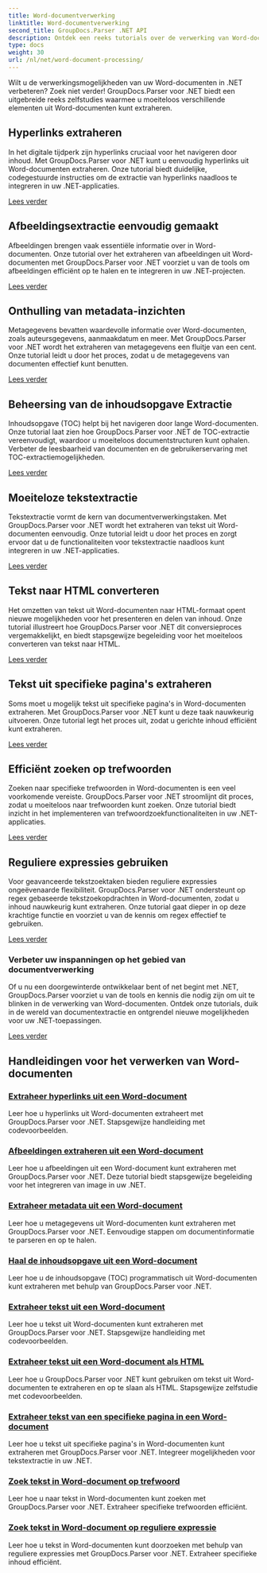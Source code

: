 ```yaml
---
title: Word-documentverwerking
linktitle: Word-documentverwerking
second_title: GroupDocs.Parser .NET API
description: Ontdek een reeks tutorials over de verwerking van Word-documenten met GroupDocs.Parser voor .NET. Extraheer hyperlinks, afbeeldingen, metagegevens en meer.
type: docs
weight: 30
url: /nl/net/word-document-processing/
---
```

Wilt u de verwerkingsmogelijkheden van uw Word-documenten in .NET verbeteren? Zoek niet verder! GroupDocs.Parser voor .NET biedt een uitgebreide reeks zelfstudies waarmee u moeiteloos verschillende elementen uit Word-documenten kunt extraheren.

## Hyperlinks extraheren
In het digitale tijdperk zijn hyperlinks cruciaal voor het navigeren door inhoud. Met GroupDocs.Parser voor .NET kunt u eenvoudig hyperlinks uit Word-documenten extraheren. Onze tutorial biedt duidelijke, codegestuurde instructies om de extractie van hyperlinks naadloos te integreren in uw .NET-applicaties.

[Lees verder](./extract-hyperlinks-from-word-document/)

## Afbeeldingsextractie eenvoudig gemaakt
Afbeeldingen brengen vaak essentiële informatie over in Word-documenten. Onze tutorial over het extraheren van afbeeldingen uit Word-documenten met GroupDocs.Parser voor .NET voorziet u van de tools om afbeeldingen efficiënt op te halen en te integreren in uw .NET-projecten.

[Lees verder](./extract-images-from-word-document/)

## Onthulling van metadata-inzichten
Metagegevens bevatten waardevolle informatie over Word-documenten, zoals auteursgegevens, aanmaakdatum en meer. Met GroupDocs.Parser voor .NET wordt het extraheren van metagegevens een fluitje van een cent. Onze tutorial leidt u door het proces, zodat u de metagegevens van documenten effectief kunt benutten.

[Lees verder](./extract-metadata-from-word-document/)

## Beheersing van de inhoudsopgave Extractie
Inhoudsopgave (TOC) helpt bij het navigeren door lange Word-documenten. Onze tutorial laat zien hoe GroupDocs.Parser voor .NET de TOC-extractie vereenvoudigt, waardoor u moeiteloos documentstructuren kunt ophalen. Verbeter de leesbaarheid van documenten en de gebruikerservaring met TOC-extractiemogelijkheden.

[Lees verder](./extract-table-of-contents-from-word-document/)

## Moeiteloze tekstextractie
Tekstextractie vormt de kern van documentverwerkingstaken. Met GroupDocs.Parser voor .NET wordt het extraheren van tekst uit Word-documenten eenvoudig. Onze tutorial leidt u door het proces en zorgt ervoor dat u de functionaliteiten voor tekstextractie naadloos kunt integreren in uw .NET-applicaties.

[Lees verder](./extract-text-from-word-document/)

## Tekst naar HTML converteren
Het omzetten van tekst uit Word-documenten naar HTML-formaat opent nieuwe mogelijkheden voor het presenteren en delen van inhoud. Onze tutorial illustreert hoe GroupDocs.Parser voor .NET dit conversieproces vergemakkelijkt, en biedt stapsgewijze begeleiding voor het moeiteloos converteren van tekst naar HTML.

[Lees verder](./extract-text-from-word-document-as-html/)

## Tekst uit specifieke pagina's extraheren
Soms moet u mogelijk tekst uit specifieke pagina's in Word-documenten extraheren. Met GroupDocs.Parser voor .NET kunt u deze taak nauwkeurig uitvoeren. Onze tutorial legt het proces uit, zodat u gerichte inhoud efficiënt kunt extraheren.

[Lees verder](./extract-text-from-specific-page-in-word-document/)

## Efficiënt zoeken op trefwoorden
Zoeken naar specifieke trefwoorden in Word-documenten is een veel voorkomende vereiste. GroupDocs.Parser voor .NET stroomlijnt dit proces, zodat u moeiteloos naar trefwoorden kunt zoeken. Onze tutorial biedt inzicht in het implementeren van trefwoordzoekfunctionaliteiten in uw .NET-applicaties.

[Lees verder](./search-text-in-word-document-by-keyword/)

## Reguliere expressies gebruiken
Voor geavanceerde tekstzoektaken bieden reguliere expressies ongeëvenaarde flexibiliteit. GroupDocs.Parser voor .NET ondersteunt op regex gebaseerde tekstzoekopdrachten in Word-documenten, zodat u inhoud nauwkeurig kunt extraheren. Onze tutorial gaat dieper in op deze krachtige functie en voorziet u van de kennis om regex effectief te gebruiken.

[Lees verder](./search-text-in-word-document-by-regular-expression/)

### Verbeter uw inspanningen op het gebied van documentverwerking

Of u nu een doorgewinterde ontwikkelaar bent of net begint met .NET, GroupDocs.Parser voorziet u van de tools en kennis die nodig zijn om uit te blinken in de verwerking van Word-documenten. Ontdek onze tutorials, duik in de wereld van documentextractie en ontgrendel nieuwe mogelijkheden voor uw .NET-toepassingen.

[Lees verder](./extract-hyperlinks-from-word-document/)

## Handleidingen voor het verwerken van Word-documenten
### [Extraheer hyperlinks uit een Word-document](./extract-hyperlinks-from-word-document/)
Leer hoe u hyperlinks uit Word-documenten extraheert met GroupDocs.Parser voor .NET. Stapsgewijze handleiding met codevoorbeelden.
### [Afbeeldingen extraheren uit een Word-document](./extract-images-from-word-document/)
Leer hoe u afbeeldingen uit een Word-document kunt extraheren met GroupDocs.Parser voor .NET. Deze tutorial biedt stapsgewijze begeleiding voor het integreren van image in uw .NET.
### [Extraheer metadata uit een Word-document](./extract-metadata-from-word-document/)
Leer hoe u metagegevens uit Word-documenten kunt extraheren met GroupDocs.Parser voor .NET. Eenvoudige stappen om documentinformatie te parseren en op te halen.
### [Haal de inhoudsopgave uit een Word-document](./extract-table-of-contents-from-word-document/)
Leer hoe u de inhoudsopgave (TOC) programmatisch uit Word-documenten kunt extraheren met behulp van GroupDocs.Parser voor .NET.
### [Extraheer tekst uit een Word-document](./extract-text-from-word-document/)
Leer hoe u tekst uit Word-documenten kunt extraheren met GroupDocs.Parser voor .NET. Stapsgewijze handleiding met codevoorbeelden.
### [Extraheer tekst uit een Word-document als HTML](./extract-text-from-word-document-as-html/)
Leer hoe u GroupDocs.Parser voor .NET kunt gebruiken om tekst uit Word-documenten te extraheren en op te slaan als HTML. Stapsgewijze zelfstudie met codevoorbeelden.
### [Extraheer tekst van een specifieke pagina in een Word-document](./extract-text-from-specific-page-in-word-document/)
Leer hoe u tekst uit specifieke pagina's in Word-documenten kunt extraheren met GroupDocs.Parser voor .NET. Integreer mogelijkheden voor tekstextractie in uw .NET.
### [Zoek tekst in Word-document op trefwoord](./search-text-in-word-document-by-keyword/)
Leer hoe u naar tekst in Word-documenten kunt zoeken met GroupDocs.Parser voor .NET. Extraheer specifieke trefwoorden efficiënt.
### [Zoek tekst in Word-document op reguliere expressie](./search-text-in-word-document-by-regular-expression/)
Leer hoe u tekst in Word-documenten kunt doorzoeken met behulp van reguliere expressies met GroupDocs.Parser voor .NET. Extraheer specifieke inhoud efficiënt.